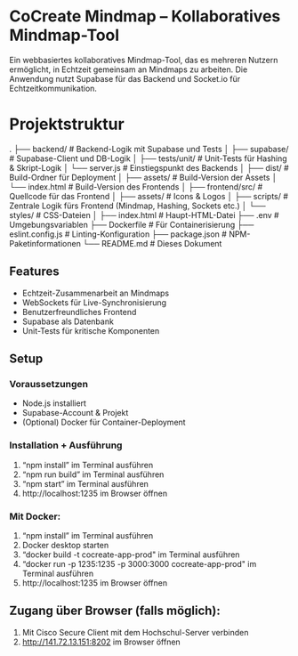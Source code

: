 # CoCreate Mindmap – Kollaboratives Mindmap-Tool
Ein webbasiertes kollaboratives Mindmap-Tool, das es mehreren Nutzern ermöglicht, in Echtzeit gemeinsam an Mindmaps zu arbeiten. Die Anwendung nutzt Supabase für das Backend und Socket.io für Echtzeitkommunikation.

# Projektstruktur

.
├── backend/ # Backend-Logik mit Supabase und Tests
│ ├── supabase/ # Supabase-Client und DB-Logik
│ ├── tests/unit/ # Unit-Tests für Hashing & Skript-Logik
│ └── server.js # Einstiegspunkt des Backends
│
├── dist/ # Build-Ordner für Deployment
│ ├── assets/ # Build-Version der Assets
│ └── index.html # Build-Version des Frontends
│
├── frontend/src/ # Quellcode für das Frontend
│ ├── assets/ # Icons & Logos
│ ├── scripts/ # Zentrale Logik fürs Frontend (Mindmap, Hashing, Sockets etc.)
│ └── styles/ # CSS-Dateien
│
├── index.html # Haupt-HTML-Datei
├── .env # Umgebungsvariablen
├── Dockerfile # Für Containerisierung
├── eslint.config.js # Linting-Konfiguration
├── package.json # NPM-Paketinformationen
└── README.md # Dieses Dokument


## Features
- Echtzeit-Zusammenarbeit an Mindmaps
- WebSockets für Live-Synchronisierung
- Benutzerfreundliches Frontend
- Supabase als Datenbank
- Unit-Tests für kritische Komponenten

## Setup

### Voraussetzungen
- Node.js installiert
- Supabase-Account & Projekt
- (Optional) Docker für Container-Deployment

### Installation + Ausführung
1.	“npm install” im Terminal ausführen
2.	“npm run build” im Terminal ausführen
3.	“npm start” im Terminal ausführen 
4.	http://localhost:1235 im Browser öffnen

### Mit Docker:
1.	“npm install” im Terminal ausführen
2.	Docker desktop starten
3.	“docker build -t cocreate-app-prod" im Terminal ausführen
4.	“docker run -p 1235:1235 -p 3000:3000 cocreate-app-prod" im Terminal ausführen
5.	http://localhost:1235 im Browser öffnen

## Zugang über Browser (falls möglich):
1.	Mit Cisco Secure Client mit dem Hochschul-Server verbinden
2.	http://141.72.13.151:8202 im Browser öffnen

